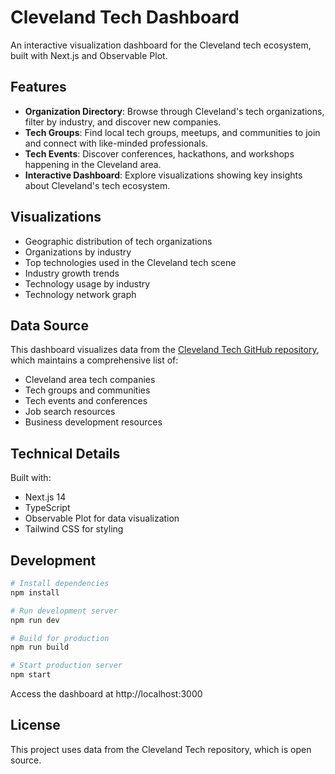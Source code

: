 # Cleveland Tech Dashboard

An interactive visualization dashboard for the Cleveland tech ecosystem, built with Next.js and Observable Plot.

## Features

- **Organization Directory**: Browse through Cleveland's tech organizations, filter by industry, and discover new companies.
- **Tech Groups**: Find local tech groups, meetups, and communities to join and connect with like-minded professionals.
- **Tech Events**: Discover conferences, hackathons, and workshops happening in the Cleveland area.
- **Interactive Dashboard**: Explore visualizations showing key insights about Cleveland's tech ecosystem.

## Visualizations

- Geographic distribution of tech organizations
- Organizations by industry
- Top technologies used in the Cleveland tech scene
- Industry growth trends
- Technology usage by industry
- Technology network graph

## Data Source

This dashboard visualizes data from the [Cleveland Tech GitHub repository](https://github.com/mrfright/cleveland-tech), which maintains a comprehensive list of:

- Cleveland area tech companies
- Tech groups and communities
- Tech events and conferences
- Job search resources
- Business development resources

## Technical Details

Built with:

- Next.js 14
- TypeScript
- Observable Plot for data visualization
- Tailwind CSS for styling

## Development

```bash
# Install dependencies
npm install

# Run development server
npm run dev

# Build for production
npm run build

# Start production server
npm start
```

Access the dashboard at http://localhost:3000

## License

This project uses data from the Cleveland Tech repository, which is open source.
